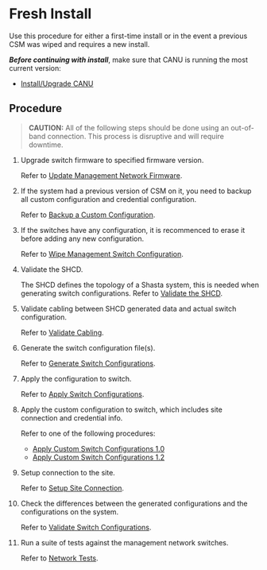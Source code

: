 # Fresh Install

Use this procedure for either a first-time install or in the event a previous CSM was wiped and requires a new install.

***Before continuing with install***, make sure that CANU is running the most current version: 

  * [Install/Upgrade CANU](canu_install_update.md)

## Procedure

> **CAUTION:** All of the following steps should be done using an out-of-band connection. This process is disruptive and will require downtime.

1. Upgrade switch firmware to specified firmware version.

   Refer to [Update Management Network Firmware](firmware/update_management_network_firmware.md).

1. If the system had a previous version of CSM on it, you need to backup all custom configuration and credential configuration.

   Refer to [Backup a Custom Configuration](backup_custom_configurations.md).

1. If the switches have any configuration, it is recommenced to erase it before adding any new configuration.

   Refer to [Wipe Management Switch Configuration](wipe_mgmt_switches.md).

1. Validate the SHCD.

   The SHCD defines the topology of a Shasta system, this is needed when generating switch configurations.
   Refer to [Validate the SHCD](validate_shcd.md).

1. Validate cabling between SHCD generated data and actual switch configuration.

   Refer to [Validate Cabling](validate_cabling.md).

1. Generate the switch configuration file(s).

   Refer to [Generate Switch Configurations](generate_switch_configs.md).

1. Apply the configuration to switch.

   Refer to [Apply Switch Configurations](apply_switch_configurations.md).

1. Apply the custom configuration to switch, which includes site connection and credential info.

   Refer to one of the following procedures:

   - [Apply Custom Switch Configurations 1.0](apply_custom_config_1.0.md)
   - [Apply Custom Switch Configurations 1.2](apply_custom_config_1.2.md)

1. Setup connection to the site.

   Refer to [Setup Site Connection](../customer_accessible_networks/Customer_Accessible_Networks.md).

1. Check the differences between the generated configurations and the configurations on the system.

    Refer to [Validate Switch Configurations](validate_switch_configs.md).

1. Run a suite of tests against the management network switches.

    Refer to [Network Tests](network_tests.md).
